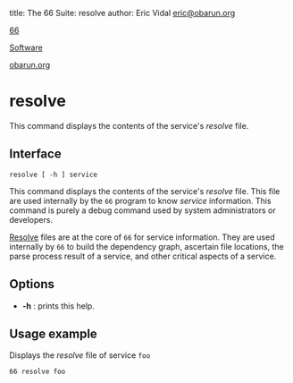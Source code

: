 title: The 66 Suite: resolve
author: Eric Vidal <eric@obarun.org>

[66](index.html)

[Software](https://web.obarun.org/software)

[obarun.org](https://web.obarun.org)

# resolve

This command displays the contents of the service's *resolve* file.

## Interface

```
resolve [ -h ] service
```

This command displays the contents of the service's *resolve* file. This file are used internally by the `66` program to know *service* information. This command is purely a debug command used by system administrators or developers.

[Resolve](deeper.html#Resolve-files) files are at the core of `66` for service information. They are used internally by `66` to build the dependency graph, ascertain file locations, the parse process result of a service, and other critical aspects of a service.

## Options

- **-h** : prints this help.

## Usage example

Displays the *resolve* file of service `foo`
```
66 resolve foo
```